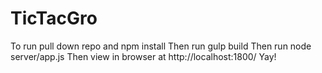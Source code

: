 # TicTacGro
To run pull down repo and npm install
Then run gulp build
Then run node server/app.js
Then view in browser at http://localhost:1800/
Yay!
